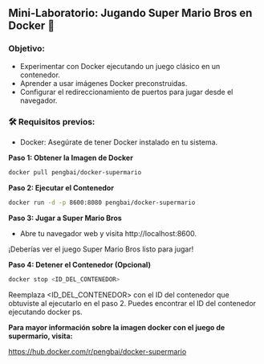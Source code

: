 ## Mini-Laboratorio: Jugando Super Mario Bros en Docker 🚀

### Objetivo:

* Experimentar con Docker ejecutando un juego clásico en un contenedor.
* Aprender a usar imágenes Docker preconstruidas.
* Configurar el redireccionamiento de puertos para jugar desde el navegador.

### 🛠️ Requisitos previos:

* Docker: Asegúrate de tener Docker instalado en tu sistema.

**Paso 1: Obtener la Imagen de Docker**

``` bash
docker pull pengbai/docker-supermario
```

**Paso 2: Ejecutar el Contenedor**

``` bash
docker run -d -p 8600:8080 pengbai/docker-supermario
```

**Paso 3: Jugar a Super Mario Bros**

* Abre tu navegador web y visita http://localhost:8600. 

¡Deberías ver el juego Super Mario Bros listo para jugar!

**Paso 4: Detener el Contenedor (Opcional)**

``` bash
docker stop <ID_DEL_CONTENEDOR>
```

Reemplaza <ID_DEL_CONTENEDOR> con el ID del contenedor que obtuviste al ejecutarlo en el paso 2. Puedes encontrar el ID del contenedor ejecutando docker ps.

**Para mayor información sobre la imagen docker con el juego de supermario, visita:**

https://hub.docker.com/r/pengbai/docker-supermario
